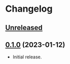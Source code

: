 # Changelog

## [Unreleased](https://github.com/gemhome/faraday-xml/compare/v0.1.0...main)

## [0.1.0](https://github.com/gemhome/faraday-xml/blob/v0.1.0) (2023-01-12)

*   Initial release.
